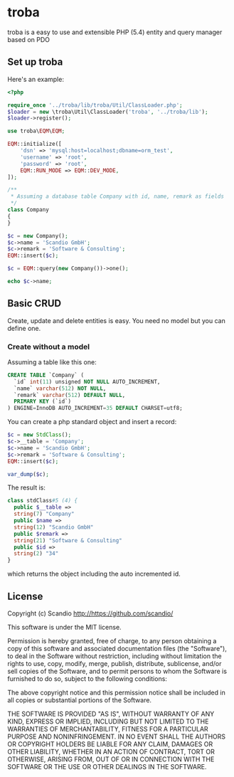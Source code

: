 troba
=====

troba is a easy to use and extensible PHP (5.4) entity and query manager based on PDO

## Set up troba

Here's an example:
```php
<?php

require_once '../troba/lib/troba/Util/ClassLoader.php';
$loader = new \troba\Util\ClassLoader('troba', '../troba/lib');
$loader->register();

use troba\EQM\EQM;

EQM::initialize([
    'dsn' => 'mysql:host=localhost;dbname=orm_test',
    'username' => 'root',
    'password' => 'root',
    EQM::RUN_MODE => EQM::DEV_MODE,
]);

/**
 * Assuming a database table Company with id, name, remark as fields
 */
class Company
{
}

$c = new Company();
$c->name = 'Scandio GmbH';
$c->remark = 'Software & Consulting';
EQM::insert($c);

$c = EQM::query(new Company())->one();

echo $c->name;
```

## Basic CRUD

Create, update and delete entities is easy. You need no model but you can define one.

### Create without a model

Assuming a table like this one:

```sql
CREATE TABLE `Company` (
  `id` int(11) unsigned NOT NULL AUTO_INCREMENT,
  `name` varchar(512) NOT NULL,
  `remark` varchar(512) DEFAULT NULL,
  PRIMARY KEY (`id`)
) ENGINE=InnoDB AUTO_INCREMENT=35 DEFAULT CHARSET=utf8;
```

You can create a php standard object and insert a record:

```php
$c = new StdClass();
$c->__table = 'Company';
$c->name = 'Scandio GmbH';
$c->remark = 'Software & Consulting';
EQM::insert($c);

var_dump($c);
```
The result is:

```php
class stdClass#5 (4) {
  public $__table =>
  string(7) "Company"
  public $name =>
  string(12) "Scandio GmbH"
  public $remark =>
  string(21) "Software & Consulting"
  public $id =>
  string(2) "34"
}
```
which returns the object including the auto incremented id.

## License

Copyright (c) Scandio <http://https://github.com/scandio/>

This software is under the MIT license.

Permission is hereby granted, free of charge, to any person obtaining a copy
of this software and associated documentation files (the "Software"), to deal
in the Software without restriction, including without limitation the rights
to use, copy, modify, merge, publish, distribute, sublicense, and/or sell
copies of the Software, and to permit persons to whom the Software is furnished
to do so, subject to the following conditions:

The above copyright notice and this permission notice shall be included in all
copies or substantial portions of the Software.

THE SOFTWARE IS PROVIDED "AS IS", WITHOUT WARRANTY OF ANY KIND, EXPRESS OR
IMPLIED, INCLUDING BUT NOT LIMITED TO THE WARRANTIES OF MERCHANTABILITY,
FITNESS FOR A PARTICULAR PURPOSE AND NONINFRINGEMENT. IN NO EVENT SHALL THE
AUTHORS OR COPYRIGHT HOLDERS BE LIABLE FOR ANY CLAIM, DAMAGES OR OTHER
LIABILITY, WHETHER IN AN ACTION OF CONTRACT, TORT OR OTHERWISE, ARISING FROM,
OUT OF OR IN CONNECTION WITH THE SOFTWARE OR THE USE OR OTHER DEALINGS IN
THE SOFTWARE.
